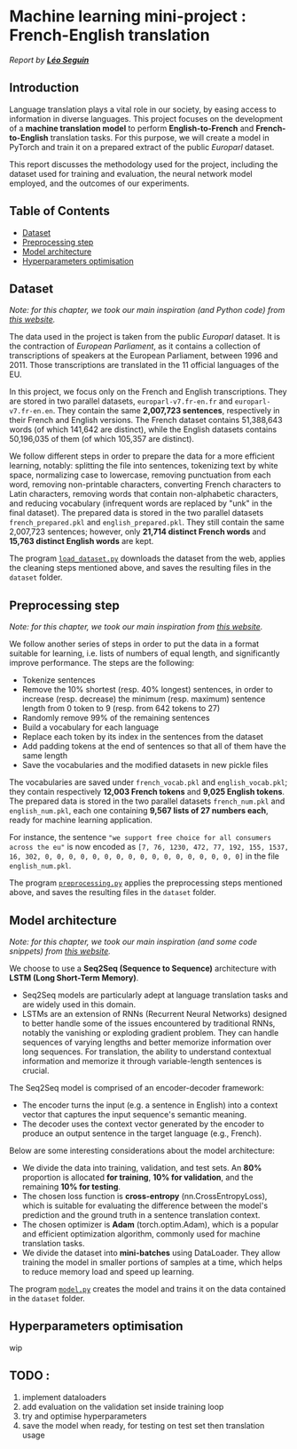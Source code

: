 # Machine learning mini-project : French-English translation

*Report by **[Léo Seguin](https://github.com/leoseguin)***

## Introduction

Language translation plays a vital role in our society, by easing access to information in diverse languages. This project focuses on the development of a **machine translation model** to perform **English-to-French** and **French-to-English** translation tasks. For this purpose, we will create a model in PyTorch and train it on a prepared extract of the public *Europarl* dataset.

This report discusses the methodology used for the project, including the dataset used for training and evaluation, the neural network model employed, and the outcomes of our experiments. 

## Table of Contents

- [Dataset](#dataset)
- [Preprocessing step](#preprocessing-step)
- [Model architecture](#model-architecture)
- [Hyperparameters optimisation](#hyperparameters-optimisation)

## Dataset

*Note: for this chapter, we took our main inspiration (and Python code) from [this website](https://machinelearningmastery.com/prepare-french-english-dataset-machine-translation/).*

The data used in the project is taken from the public *Europarl* dataset. It is the contraction of *European Parliament*, as it contains a collection of transcriptions of speakers at the European Parliament, between 1996 and 2011. Those transcriptions are translated in the 11 official languages of the EU.

In this project, we focus only on the French and English transcriptions. 
They are stored in two parallel datasets, `europarl-v7.fr-en.fr` and `europarl-v7.fr-en.en`. They contain the same **2,007,723 sentences**, respectively in their French and English versions. The French dataset contains 51,388,643 words (of which 141,642 are distinct), while the English datasets contains 50,196,035 of them (of which 105,357 are distinct).

We follow different steps in order to prepare the data for a more efficient learning, notably: splitting the file into sentences, tokenizing text by white space, normalizing case to lowercase, removing punctuation from each word, removing non-printable characters, converting French characters to Latin characters, removing words that contain non-alphabetic characters, and reducing vocabulary (infrequent words are replaced by "unk" in the final dataset). 
The prepared data is stored in the two parallel datasets `french_prepared.pkl` and `english_prepared.pkl`. They still contain the same 2,007,723 sentences; however, only **21,714 distinct French words** and **15,763 distinct English words** are kept.

The program [`load_dataset.py`](load_dataset.py) downloads the dataset from the web, applies the cleaning steps mentioned above, and saves the resulting files in the `dataset` folder.

## Preprocessing step

*Note: for this chapter, we took our main inspiration from [this website](https://pytorch.org/tutorials/beginner/torchtext_custom_dataset_tutorial.html).*

We follow another series of steps in order to put the data in a format suitable for learning, i.e. lists of numbers of equal length, and significantly improve performance. The steps are the following:
- Tokenize sentences
- Remove the 10% shortest (resp. 40% longest) sentences, in order to increase (resp. decrease) the minimum (resp. maximum) sentence length from 0 token to 9 (resp. from 642 tokens to 27)
- Randomly remove 99% of the remaining sentences
- Build a vocabulary for each language
- Replace each token by its index in the sentences from the dataset
- Add padding tokens at the end of sentences so that all of them have the same length
- Save the vocabularies and the modified datasets in new pickle files

The vocabularies are saved under `french_vocab.pkl` and `english_vocab.pkl`; they contain respectively **12,003 French tokens** and **9,025 English tokens**. The prepared data is stored in the two parallel datasets `french_num.pkl` and `english_num.pkl`, each one containing **9,567 lists of 27 numbers each**, ready for machine learning application.

For instance, the sentence `"we support free choice for all consumers across the eu"` is now encoded as `[7, 76, 1230, 472, 77, 192, 155, 1537, 16, 302, 0, 0, 0, 0, 0, 0, 0, 0, 0, 0, 0, 0, 0, 0, 0, 0, 0]` in the file `english_num.pkl`.

The program [`preprocessing.py`](preprocessing.py) applies the preprocessing steps mentioned above, and saves the resulting files in the `dataset` folder.

## Model architecture

*Note: for this chapter, we took our main inspiration (and some code snippets) from [this website](https://cnvrg.io/seq2seq-model/).*

We choose to use a **Seq2Seq (Sequence to Sequence)** architecture with **LSTM (Long Short-Term Memory)**.
- Seq2Seq models are particularly adept at language translation tasks and are widely used in this domain.
- LSTMs are an extension of RNNs (Recurrent Neural Networks) designed to better handle some of the issues encountered by traditional RNNs, notably the vanishing or exploding gradient problem. They can handle sequences of varying lengths and better memorize information over long sequences. For translation, the ability to understand contextual information and memorize it through variable-length sentences is crucial.

The Seq2Seq model is comprised of an encoder-decoder framework:
- The encoder turns the input (e.g. a sentence in English) into a context vector that captures the input sequence's semantic meaning.
- The decoder uses the context vector generated by the encoder to produce an output sentence in the target language (e.g., French).

Below are some interesting considerations about the model architecture:
- We divide the data into training, validation, and test sets. An **80%** proportion is allocated **for training**, **10% for validation**, and the remaining **10% for testing**.
- The chosen loss function is **cross-entropy** (nn.CrossEntropyLoss), which is suitable for evaluating the difference between the model's prediction and the ground truth in a sentence translation context.
- The chosen optimizer is **Adam** (torch.optim.Adam), which is a popular and efficient optimization algorithm, commonly used for machine translation tasks.
- We divide the dataset into **mini-batches** using DataLoader. They allow training the model in smaller portions of samples at a time, which helps to reduce memory load and speed up learning. 

The program [`model.py`](model.py) creates the model and trains it on the data contained in the `dataset` folder.

## Hyperparameters optimisation

wip

## TODO : 
1. implement dataloaders
2. add evaluation on the validation set inside training loop
3. try and optimise hyperparameters
4. save the model when ready, for testing on test set then translation usage